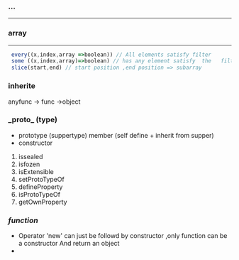 <!--
 * @Descripttion: 
 * @version: 
 * @Author: fuanlei
 * @Date: 2019-09-30 16:36:43
 * @LastEditors: fuanlei
 * @LastEditTime: 2019-10-02 15:29:05
 -->
### ...
---
### array
---
``` js
 every((x,index,array =>boolean)) // All elements satisfy filter
 some ((x,index,array)=>boolean) // has any element satisfy  the   filter condition
 slice(start,end) // start position ,end position => subarray
```

### inherite
 anyfunc -> func ->object 

### \_proto_ (type)
 * prototype (suppertype)  member (self define + inherit from supper)
 * constructor
 1. issealed
 2. isfozen
 3. isExtensible
 4. setProtoTypeOf
 5. defineProperty
 6. isProtoTypeOf
 7. getOwnProperty

 ### ***function***
 -  Operator 'new' can just be followd by constructor ,only function can be a constructor
    And return an object
 -

